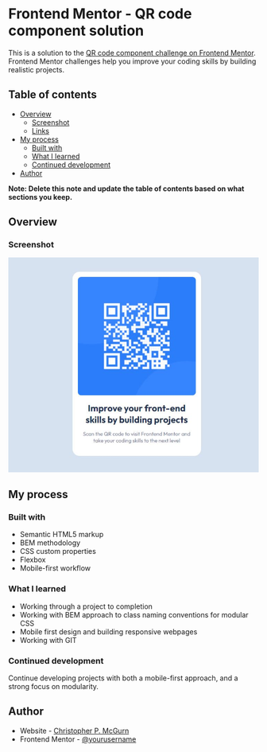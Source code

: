 # Frontend Mentor - QR code component solution

This is a solution to the [QR code component challenge on Frontend Mentor](https://www.frontendmentor.io/challenges/qr-code-component-iux_sIO_H). Frontend Mentor challenges help you improve your coding skills by building realistic projects.

## Table of contents

- [Overview](#overview)
  - [Screenshot](#screenshot)
  - [Links](#links)
- [My process](#my-process)
  - [Built with](#built-with)
  - [What I learned](#what-i-learned)
  - [Continued development](#continued-development)
- [Author](#author)

**Note: Delete this note and update the table of contents based on what sections you keep.**

## Overview

### Screenshot

![Solution screenshot](screenshot.JPG)

## My process

### Built with

- Semantic HTML5 markup
- BEM methodology
- CSS custom properties
- Flexbox
- Mobile-first workflow

### What I learned

- Working through a project to completion
- Working with BEM approach to class naming conventions for modular CSS
- Mobile first design and building responsive webpages
- Working with GIT

### Continued development

Continue developing projects with both a mobile-first approach, and a strong focus on modularity.

## Author

- Website - [Christopher P. McGurn](https://github.com/ChrisMcGurn)
- Frontend Mentor - [@yourusername](https://www.frontendmentor.io/profile/ChrisMcGurn)
